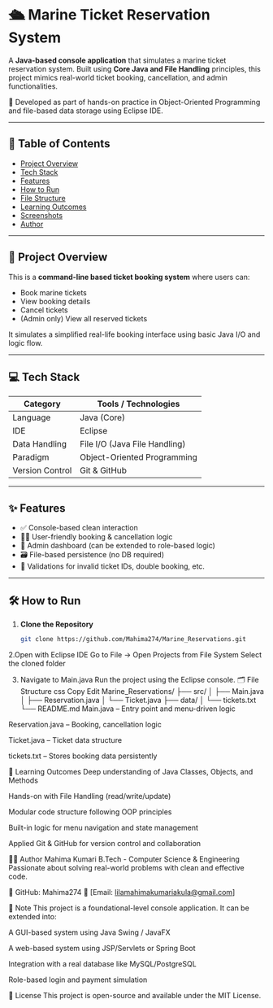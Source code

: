 # 🛳️ Marine Ticket Reservation System

A **Java-based console application** that simulates a marine ticket reservation system. Built using **Core Java and File Handling** principles, this project mimics real-world ticket booking, cancellation, and admin functionalities.

 🚀 Developed as part of hands-on practice in Object-Oriented Programming and file-based data storage using Eclipse IDE.

---

## 📌 Table of Contents

- [Project Overview](#project-overview)
- [Tech Stack](#tech-stack)
- [Features](#features)
- [How to Run](#how-to-run)
- [File Structure](#file-structure)
- [Learning Outcomes](#learning-outcomes)
- [Screenshots](#screenshots)
- [Author](#author)

---

## 📖 Project Overview

This is a **command-line based ticket booking system** where users can:
- Book marine tickets
- View booking details
- Cancel tickets
- (Admin only) View all reserved tickets

It simulates a simplified real-life booking interface using basic Java I/O and logic flow.

---

## 💻 Tech Stack

| Category       | Tools / Technologies           |
|----------------|--------------------------------|
| Language       | Java (Core)                    |
| IDE            | Eclipse                        |
| Data Handling  | File I/O (Java File Handling)  |
| Paradigm       | Object-Oriented Programming    |
| Version Control| Git & GitHub                   |

---

## ✨ Features

- ✅ Console-based clean interaction
- 🧑‍💼 User-friendly booking & cancellation logic
- 🔐 Admin dashboard (can be extended to role-based logic)
- 🗃️ File-based persistence (no DB required)
- 🚫 Validations for invalid ticket IDs, double booking, etc.

---

## 🛠️ How to Run

1. **Clone the Repository**
   ```bash
   git clone https://github.com/Mahima274/Marine_Reservations.git


2.Open with Eclipse IDE
  Go to File → Open Projects from File System
  Select the cloned folder

3. Navigate to Main.java
  Run the project using the Eclipse console.
🗂️ File Structure
css
Copy
Edit
Marine_Reservations/
├── src/
│   ├── Main.java
│   ├── Reservation.java
│   └── Ticket.java
├── data/
│   └── tickets.txt
└── README.md
Main.java – Entry point and menu-driven logic

Reservation.java – Booking, cancellation logic

Ticket.java – Ticket data structure

tickets.txt – Stores booking data persistently

🎯 Learning Outcomes
Deep understanding of Java Classes, Objects, and Methods

Hands-on with File Handling (read/write/update)

Modular code structure following OOP principles

Built-in logic for menu navigation and state management

Applied Git & GitHub for version control and collaboration


👩‍💻 Author
Mahima Kumari
B.Tech - Computer Science & Engineering
Passionate about solving real-world problems with clean and effective code.

🔗 GitHub: Mahima274
📧 [Email: lilamahimakumariakula@gmail.com]

📌 Note
This project is a foundational-level console application. It can be extended into:

A GUI-based system using Java Swing / JavaFX

A web-based system using JSP/Servlets or Spring Boot

Integration with a real database like MySQL/PostgreSQL

Role-based login and payment simulation

📝 License
This project is open-source and available under the MIT License.

